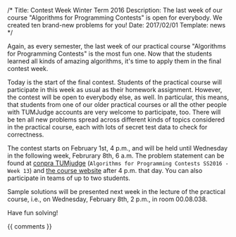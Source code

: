 /*
Title: Contest Week Winter Term 2016
Description: The last week of our course "Algorithms for Programming Contests" is open for everybody. We created ten brand-new problems for you!
Date: 2017/02/01
Template: news
*/

Again, as every semester, the last week of our practical course "Algorithms for Programming Contests" is the most fun one. Now that the students learned all kinds of amazing algorithms, it's time to apply them in the final contest week.

Today is the start of the final contest. Students of the practical course will participate in this week as usual as their homework assignment. However, the contest will be open to everybody else, as well. In particular, this means, that students from one of our older practical courses or all the other people with TUMJudge accounts are very welcome to participate, too. There will be ten all new problems spread across different kinds of topics considered in the practical course, each with lots of secret test data to check for correctness.

The contest starts on February 1st, 4 p.m., and will be held until Wednesday in the following week, Februrary 8th, 6 a.m. 
The problem statement can be found at [conpra TUMjudge](/conpra/) (`Algorithms for Programming Contests SS2016 - Week 13`) and [the course website](https://www7.in.tum.de/um/courses/praktika/conpra/WS16/index.php?category=material) after 4 p.m. that day. 
You can also participate in teams of up to two students.

Sample solutions will be presented next week in the lecture of the practical course, i.e., on Wednesday, February 8th, 2 p.m., in room 00.08.038.

Have fun solving!

{{ comments }}
